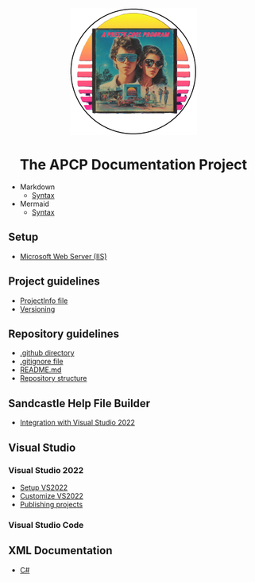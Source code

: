 <!-- u250924 -->

<div align="center">

  <picture>
    <source media="(prefers-color-scheme: dark)" srcset="../.github/img/logo/apcp-logo-dark-256x256.png">
    <source media="(prefers-color-scheme: light)" srcset="../.github/img/logo/apcp-logo-light-256x256.png">
    <img alt="Fallback image description" src="../.github/img/logo/apcp-logo-light-256x256.png">
  </picture>

# The APCP Documentation Project

</div>

* Markdown
  * [Syntax](./markdown/markdown-syntax.md)
* Mermaid
  * [Syntax](./mermaid/mermaidjs-syntax.md)

## Setup

* [Microsoft Web Server (IIS)](./setup/iis/README.md)

## Project guidelines

* [ProjectInfo file](./project/project-info.md)
* [Versioning](./project/versioning.md)

## Repository guidelines

* [.github directory](./repository/github-directory.md)
* [.gitignore file](./repository/gitignore.md)
* [README.md](./repository/README.md)
* [Repository structure](./repository/structure.md)

## Sandcastle Help File Builder

* [Integration with Visual Studio 2022](./shfb/shfb-vs2022-integration/README.md)

## Visual Studio

### Visual Studio 2022

* [Setup VS2022 ](./vs2022/setup/README.md)
* [Customize VS2022](./vs2022/customize/README.md)
* [Publishing projects](./vs2022/publish/README.md)

### Visual Studio Code

## XML Documentation

* [C#](./xml-documentation/xml-csharp.md)
